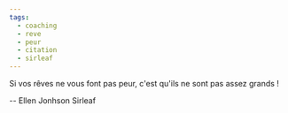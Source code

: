```yaml
---
tags:
  - coaching
  - reve
  - peur
  - citation
  - sirleaf
---
```

Si vos rêves ne vous font pas peur, c'est qu'ils ne sont pas assez grands !

-- Ellen Jonhson Sirleaf